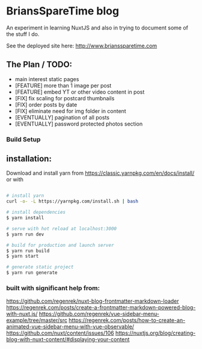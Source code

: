 # BriansSpareTime blog

An experiment in learning NuxtJS and also in trying to document some of the stuff I do.

See the deployed site here: http://www.brianssparetime.com


## The Plan / TODO:
 - main interest static pages
 - [FEATURE] more than 1 image per post
 - [FEATURE] embed YT or other video content in post
 - [FIX] fix scaling for postcard thumbnails
 - [FIX] order posts by date
 - [FIX] eliminate need for img folder in content
 - [EVENTUALLY] pagination of all posts
 - [EVENTUALLY] password protected photos section

 




### Build Setup
## installation:

Download and install yarn from 
https://classic.yarnpkg.com/en/docs/install/
or with 


``` bash

# install yarn
curl -o- -L https://yarnpkg.com/install.sh | bash

# install dependencies
$ yarn install

# serve with hot reload at localhost:3000
$ yarn run dev

# build for production and launch server
$ yarn run build
$ yarn start

# generate static project
$ yarn run generate
```


### built with significant help from:
https://github.com/regenrek/nuxt-blog-frontmatter-markdown-loader 
https://regenrek.com/posts/create-a-frontmatter-markdown-powered-blog-with-nuxt.js/
https://github.com/regenrek/vue-sidebar-menu-example/tree/master/src
https://regenrek.com/posts/how-to-create-an-animated-vue-sidebar-menu-with-vue-observable/
https://github.com/nuxt/content/issues/106
https://nuxtjs.org/blog/creating-blog-with-nuxt-content/#displaying-your-content
